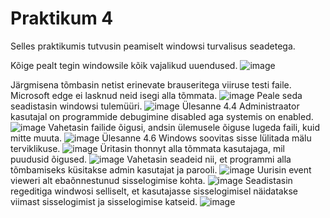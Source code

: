 # Praktikum 4

Selles praktikumis tutvusin peamiselt windowsi turvalisus seadetega.

Kõige pealt tegin windowsile kõik vajalikud uuendused.
![image](https://github.com/DanielErikKiuru/OPsys/assets/146202163/e872c4b3-028c-4ed4-b8ab-9342ed6a4ce2)

Järgmisena tõmbasin netist erinevate brauseritega viiruse testi faile. Microsoft edge ei lasknud neid isegi alla tõmmata.
![image](https://github.com/DanielErikKiuru/OPsys/assets/146202163/23bb22d1-a167-43ad-a89e-8df8d1592549)
Peale seda seadistasin windowsi tulemüüri.
![image](https://github.com/DanielErikKiuru/OPsys/assets/146202163/65ba152f-27df-4fa0-84b2-de1d4031c664)
Ülesanne 4.4 Administraator kasutajal on programmide debugimine disabled aga systemis on enabled.
![image](https://github.com/DanielErikKiuru/OPsys/assets/146202163/91c797dc-661c-4795-ba27-3e936bc10c67)
Vahetasin failide õigusi, andsin ülemusele õiguse lugeda faili, kuid mitte muuta.
![image](https://github.com/DanielErikKiuru/OPsys/assets/146202163/5c72d2c0-d3cf-4adb-923c-7887aaeabd05)
Ülesanne 4.6 Windows soovitas sisse lülitada mälu terviklikuse.
![image](https://github.com/DanielErikKiuru/OPsys/assets/146202163/6960be12-5719-48aa-b639-10910c68eb58)
Üritasin thonnyt alla tõmmata kasutajaga, mil puudusid õigused.
![image](https://github.com/DanielErikKiuru/OPsys/assets/146202163/aa46a35c-c74b-41aa-adc3-30ac2b5af640)
Vahetasin seadeid nii, et programmi alla tõmbamiseks küsitakse admin kasutajat ja parooli.
![image](https://github.com/DanielErikKiuru/OPsys/assets/146202163/c107e3f0-95c8-4bd1-9f45-1b19d6882d9e)
Uurisin event vieweri alt ebaõnnestunud sisselogimise kohta.
![image](https://github.com/DanielErikKiuru/OPsys/assets/146202163/d5ecf8fd-8f97-45f7-995f-37b141ceb8a1)
Seadistasin regeditiga windwosi selliselt, et kasutajasse sisselogimisel näidatakse viimast sisselogimist ja sisselogimise katseid.
![image](https://github.com/DanielErikKiuru/OPsys/assets/146202163/d2300105-7949-49b4-9aa8-19ebfe51ccfc)
